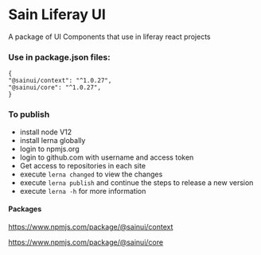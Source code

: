 # Sain Liferay UI
A package of UI Components that use in liferay react projects

### Use in package.json files:

```
{
"@sainui/context": "^1.0.27",
"@sainui/core": "^1.0.27",
}
```

### To publish
- install node V12
- install lerna globally
- login to npmjs.org
- login to github.com with username and access token
- Get access to repositories in each site
- execute `lerna changed` to view the changes
- execute `lerna publish` and continue the steps to release a new version
- execute `lerna -h` for more information

#### Packages
https://www.npmjs.com/package/@sainui/context

https://www.npmjs.com/package/@sainui/core


